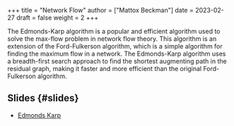 +++
title = "Network Flow"
author = ["Mattox Beckman"]
date = 2023-02-27
draft = false
weight = 2
+++

The Edmonds-Karp algorithm is a popular and efficient algorithm used to solve the max-flow problem in network flow
theory. This algorithm is an extension of the Ford-Fulkerson algorithm, which is a simple algorithm for finding the
maximum flow in a network. The Edmonds-Karp algorithm uses a breadth-first search approach to find the shortest
augmenting path in the residual graph, making it faster and more efficient than the original Ford-Fulkerson algorithm.


## Slides {#slides}

-   [Edmonds Karp](/slides/edmonds-karp.pdf)
